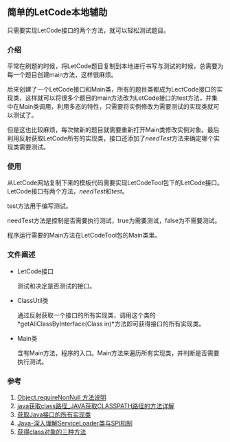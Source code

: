 ## 简单的LetCode本地辅助

只需要实现LetCode接口的两个方法，就可以轻松测试题目。

### 介绍

平常在刷题的时候，将LetCode题目复制到本地进行书写与测试的时候，总需要为每一个题目创建main方法，这样很麻烦。

后来创建了一个LetCode接口和Main类，所有的题目类都成为LectCode接口的实现类，这样就可以将很多个题目的main方法改为LetCode接口的test方法，并集中在Main类调用，利用多态的特性，只需要将实例修改为需要测试的实现类就可以测试了。

但是这也比较麻烦，每次做新的题目就需要重新打开Main类修改实例对象。最后利用反射获取LetCode所有的实现类，接口还添加了*needTest*方法来确定哪个实现类需要测试。

### 使用

从LetCode网站复制下来的模板代码需要实现LetCodeTool包下的LetCode接口。LetCode接口有两个方法，*needTest*和*test*。

test方法用于编写测试。

needTest方法是控制是否需要执行测试，true为需要测试，false为不需要测试。

程序运行需要的Main方法在LetCodeTool包的Main类里。

### 文件阐述

- LetCode接口

  测试和决定是否测试的接口。

- ClassUtil类

  通过反射获取一个接口的所有实现类，调用这个类的*getAllClassByInterface(Class in)*方法即可获得接口的所有实现类。

- Main类

  含有Main方法，程序的入口。Main方法来遍历所有实现类，并判断是否需要执行测试。

### 参考

1. [Object.requireNonNull 方法说明](https://www.jianshu.com/p/e8d33f57373c)
2. [java获取class路径_JAVA获取CLASSPATH路径的方法详解](https://blog.csdn.net/weixin_35659653/article/details/114038647)
3. [获取Java接口的所有实现类](https://www.cnblogs.com/wangzhen-fly/p/11002814.html)
4. [Java-深入理解ServiceLoader类与SPI机制](https://blog.csdn.net/li_xunhuan/article/details/103017286)
5. [获得class对象的三种方法](https://blog.csdn.net/mocas_wang/article/details/107428506)